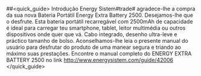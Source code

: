 ##<quick_guide> Introdução
Energy Sistem#trade# agradece-lhe a compra da sua nova Bateria Portátil Energy Extra Battery 2500.
Desejamos-lhe que o desfrute. Esta bateria portátil recarregável com 2500mAh de capacidade é ideal
para carregar teu smartphone, tablet, leitor multimédia ou outros dispositivos onde quer que
vá. Cabo integrado, desenho ultra-leve e práctico tamanho de bolso.
Aconselhamos-lhe leia o presente manual do usuário para desfrutar do produto de uma
manear segura e triando ao máximo suas prestações.
Encontre o manual completo do ENERGY EXTRA BATTERY 2500 no link http://www.energysistem.com/guide/42006 
</quick_guide>
